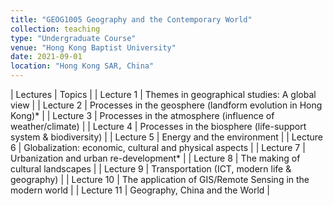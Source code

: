 ```yaml
---
title: "GEOG1005 Geography and the Contemporary World"
collection: teaching
type: "Undergraduate Course"
venue: "Hong Kong Baptist University"
date: 2021-09-01
location: "Hong Kong SAR, China"
---
```


| Lectures   | Topics                                                          |
| Lecture 1  | Themes in geographical studies: A global view                   |
| Lecture 2  | Processes in the geosphere (landform evolution in Hong Kong)\*  |
| Lecture 3  | Processes in the atmosphere (influence of weather/climate)      |
| Lecture 4  | Processes in the biosphere (life-support system & biodiversity) |
| Lecture 5  | Energy and the environment                                      |
| Lecture 6  | Globalization: economic, cultural and physical aspects          |
| Lecture 7  | Urbanization and urban re-development\*                         |
| Lecture 8  | The making of cultural landscapes                               |
| Lecture 9  | Transportation (ICT, modern life & geography)                   |
| Lecture 10 | The application of GIS/Remote Sensing in the modern world       |
| Lecture 11 | Geography, China and the World                                  |
